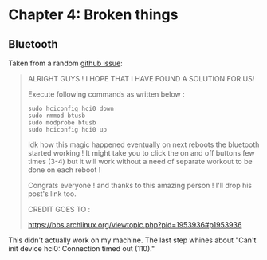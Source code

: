 # Chapter 4: Broken things

## Bluetooth

Taken from a random [github issue](https://github.com/pop-os/pop/issues/1623):

> ALRIGHT GUYS ! I HOPE THAT I HAVE FOUND A SOLUTION FOR US!
>
> Execute following commands as written below :
>
> ```shell
> sudo hciconfig hci0 down
> sudo rmmod btusb
> sudo modprobe btusb
> sudo hciconfig hci0 up
> ```
>
> Idk how this magic happened eventually on next reboots the bluetooth started working ! It might take you to click the on and off buttons few times (3-4) but it will work without a need of separate workout to be done on each reboot !
>
> Congrats everyone ! and thanks to this amazing person ! I'll drop his post's link too.
>
> CREDIT GOES TO :
>
> https://bbs.archlinux.org/viewtopic.php?pid=1953936#p1953936

This didn't actually work on my machine. The last step whines about "Can't init device hci0: Connection timed out (110)."
